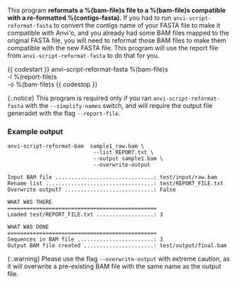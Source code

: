This program **reformats a %(bam-file)s file to a %(bam-file)s compatible with a re-formatted %(contigs-fasta).** If you had to run `anvi-script-reformat-fasta` to convert the contigs name of your FASTA file to make it compatible with Anvi'o, and you already had some BAM files mapped to the original FASTA file, you will need to reformat those BAM files to make them compatible with the new FASTA file. This program will use the report file from `anvi-script-reformat-fasta` to do that for you.


{{ codestart }}
anvi-script-reformat-fasta %(bam-file)s \
                           -l %(report-file)s \
                           -o %(bam-file)s
{{ codestop }}

{:.notice}
This program is required only if you ran `anvi-script-reformat-fasta` with the `--simplify-names` switch, and will require the output file generadet with the flag `--report-file`.



### Example output

```
anvi-script-reformat-bam  sample1_raw.bam \
                           --list REPORT.txt \
                           --output sample1.bam \
                           --overwrite-output
```

```text
Input BAM file ...............................: test/input/raw.bam
Rename list ..................................: test/REPORT_FILE.txt
Overwrite output? ............................: False

WHAT WAS THERE
===============================================
Loaded test/REPORT_FILE.txt ..................: 3

WHAT WAS DONE
===============================================
Sequences in BAM file ........................: 3
Output BAM file created ......................: test/output/final.bam
```

{:.warning}
Please use the flag `--overwrite-output` with extreme caution, as it will overwrite a pre-existing BAM file with the same name as the output file.
